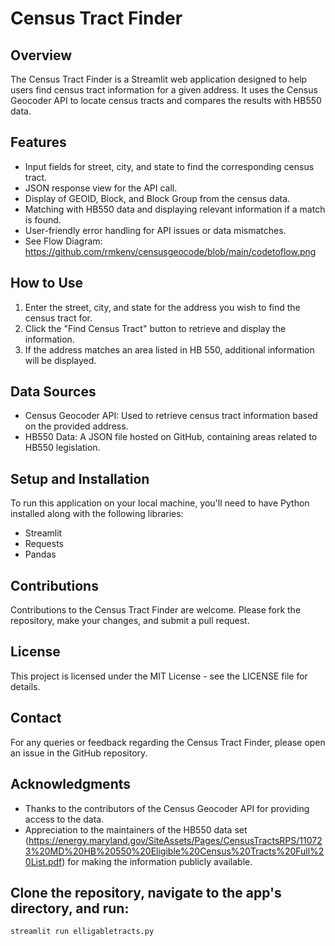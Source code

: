 # Census Tract Finder

## Overview
The Census Tract Finder is a Streamlit web application designed to help users find census tract information for a given address. It uses the Census Geocoder API to locate census tracts and compares the results with HB550 data.

## Features
- Input fields for street, city, and state to find the corresponding census tract.
- JSON response view for the API call.
- Display of GEOID, Block, and Block Group from the census data.
- Matching with HB550 data and displaying relevant information if a match is found.
- User-friendly error handling for API issues or data mismatches.
- See Flow Diagram: https://github.com/rmkenv/censusgeocode/blob/main/codetoflow.png

## How to Use
1. Enter the street, city, and state for the address you wish to find the census tract for.
2. Click the "Find Census Tract" button to retrieve and display the information.
3. If the address matches an area listed in HB 550, additional information will be displayed.

## Data Sources
- Census Geocoder API: Used to retrieve census tract information based on the provided address.
- HB550 Data: A JSON file hosted on GitHub, containing areas related to HB550 legislation.

## Setup and Installation
To run this application on your local machine, you'll need to have Python installed along with the following libraries:
- Streamlit
- Requests
- Pandas

## Contributions
Contributions to the Census Tract Finder are welcome. Please fork the repository, make your changes, and submit a pull request.

## License
This project is licensed under the MIT License - see the LICENSE file for details.

## Contact
For any queries or feedback regarding the Census Tract Finder, please open an issue in the GitHub repository.

## Acknowledgments
- Thanks to the contributors of the Census Geocoder API for providing access to the data.
- Appreciation to the maintainers of the HB550 data set (https://energy.maryland.gov/SiteAssets/Pages/CensusTractsRPS/110723%20MD%20HB%20550%20Eligible%20Census%20Tracts%20Full%20List.pdf) for making the information publicly available.


## Clone the repository, navigate to the app's directory, and run:
```bash
streamlit run elligabletracts.py


